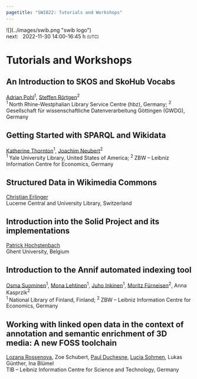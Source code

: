 ```yaml
---
pagetitle: "SWIB22: Tutorials and Workshops"
---
```



<div id="top">
<div class="column left">![](../images/swib.png "swib logo")</div>
<div class="column middle">next: &#160; 2022-11-30 14:00-16:45 h <span style="font-size:81%">(UTC)</span></div>
<div class="column right simply-countdown"></div>
</div>

<div id="prog">

# Tutorials and Workshops



## An Introduction to SKOS and SkoHub Vocabs

<u>Adrian Pohl</u><sup>1</sup>, <u>Steffen Rörtgen</u><sup>2</sup><br />
<sup>1 </sup>North Rhine-Westphalian Library Service Centre (hbz), Germany; <sup>2 </sup>Gesellschaft für wissenschaftliche Datenverarbeitung Göttingen (GWDG), Germany



## Getting Started with SPARQL and Wikidata

<u>Katherine Thornton</u><sup>1</sup>, <u>Joachim Neubert</u><sup>2</sup><br />
<sup>1 </sup>Yale University Library, United States of America; <sup>2 </sup>ZBW – Leibniz Information Centre for Economics, Germany



## Structured Data in Wikimedia Commons

<u>Christian Erlinger</u><br />
Lucerne Central and University Library, Switzerland



## Introduction into the Solid Project and its implementations

<u>Patrick Hochstenbach</u><br />
Ghent University, Belgium



## Introduction to the Annif automated indexing tool

<u>Osma Suominen</u><sup>1</sup>, <u>Mona Lehtinen</u><sup>1</sup>, <u>Juho Inkinen</u><sup>1</sup>, <u>Moritz Fürneisen</u><sup>2</sup>, Anna Kasprzik<sup>2</sup><br />
<sup>1 </sup>National Library of Finland, Finland; <sup>2 </sup>ZBW – Leibniz Information Centre for Economics, Germany



## Working with linked open data in the context of annotation and semantic enrichment of 3D media: A new FOSS toolchain

<u>Lozana Rossenova</u>, Zoe Schubert, <u>Paul Duchesne</u>, <u>Lucia Sohmen</u>, Lukas Günther, Ina Blümel<br />
TIB – Leibniz Information Centre for Science and Technology, Germany



</div>


<script src="../scripts/simplyCountdown.min.js"></script>
<script>
    simplyCountdown('.simply-countdown', {
            year: 2022, // required
            month: 11, // required
            day: 30, // required
            hours: 14, // Default is 0 [0-23] integer
            minutes: 00, // Default is 0 [0-59] integer
            seconds: 0, // Default is 0 [0-59] integer
            words: { //words displayed into the countdown
                days: { singular: 'day', plural: 'days' },
                hours: { singular: 'hour', plural: 'hours' },
                minutes: { singular: 'minute', plural: 'minutes' },
                seconds: { singular: 'second', plural: 'seconds' }
            },
            plural: true, //use plurals
            inline: false, //set to true to get an inline basic countdown like : 24 days, 4 hours, 2 minutes, 5 seconds
            inlineClass: 'simply-countdown-inline', //inline css span class in case of inline = true
            // in case of inline set to false
            enableUtc: true, //Use UTC or not - default : false
            onEnd: function() { return; }, //Callback on countdown end, put your own function here
            refresh: 1000, // default refresh every 1s
            sectionClass: 'simply-section', //section css class
            amountClass: 'simply-amount', // amount css class
            wordClass: 'simply-word', // word css class
            zeroPad: false,
            countUp: false
    });
</script>

